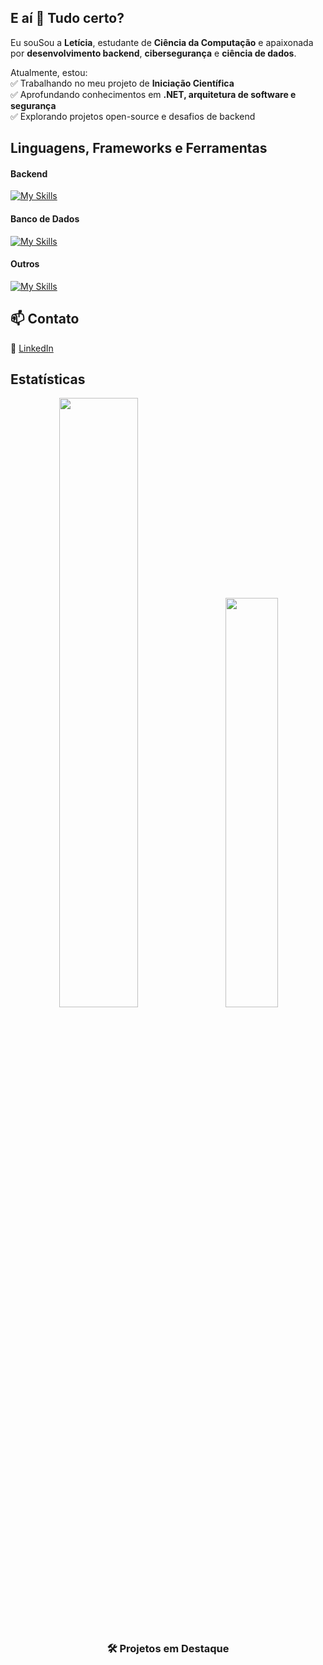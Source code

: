 ## E aí :wave: Tudo certo?
Eu souSou a **Letícia**, estudante de **Ciência da Computação** e apaixonada por **desenvolvimento backend**, **cibersegurança** e **ciência de dados**.  

Atualmente, estou:  
✅ Trabalhando no meu projeto de **Iniciação Científica**  
✅ Aprofundando conhecimentos em **.NET, arquitetura de software e segurança**  
✅ Explorando projetos open-source e desafios de backend

## Linguagens, Frameworks e Ferramentas
#### Backend
[![My Skills](https://skillicons.dev/icons?i=dotnet,python,php,c,cpp)](https://skillicons.dev)
#### Banco de Dados
[![My Skills](https://skillicons.dev/icons?i=mysql,mongo,firebase)](https://skillicons.dev)
#### Outros
[![My Skills](https://skillicons.dev/icons?i=git,github,gitlab,docker)](https://skillicons.dev)

## 📫 Contato  
🔗 [LinkedIn](https://www.linkedin.com/in/leticiaalvesdepontes)

## Estatísticas

<div align="center">
  <img src="https://github-readme-stats.vercel.app/api?username=leticia-pontes&show_icons=true&show=reviews,prs_merged,prs_merged_percentage&theme=vision-friendly-dark&include_all_commits=true&count_private=true" width="50%" />
  &nbsp;&nbsp;
  <img src="https://github-readme-stats.vercel.app/api/top-langs/?username=leticia-pontes&theme=vision-friendly-dark&layout=donut&langs_count=6" width="41%" />
</div>

# 
<h3 align="center">🛠️ Projetos em Destaque</h3>
